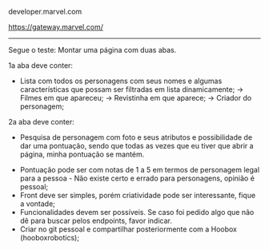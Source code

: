 developer.marvel.com

https://gateway.marvel.com/



----

Segue o teste:
Montar uma página com duas abas.

1a aba deve conter: 
- Lista com todos os personagens com seus nomes e algumas características que possam ser filtradas em lista dinamicamente;
  -> Filmes em que apareceu;
  -> Revistinha em que aparece;
  -> Criador do personagem;

2a aba deve conter:
- Pesquisa de personagem com foto e seus atributos e possibilidade de dar uma pontuação, sendo que todas as vezes que eu tiver que abrir a página, minha pontuação se mantém.

* Pontuação pode ser com notas de 1 a 5 em termos de personagem legal para a pessoa - Não existe certo e errado para personagens, opinião é pessoal;
* Front deve ser simples, porém criatividade pode ser interessante, fique a vontade;
* Funcionalidades devem ser possíveis. Se caso foi pedido algo que não dê para buscar pelos endpoints, favor indicar.
* Criar no git pessoal e compartilhar posteriormente com a Hoobox (hooboxrobotics);
